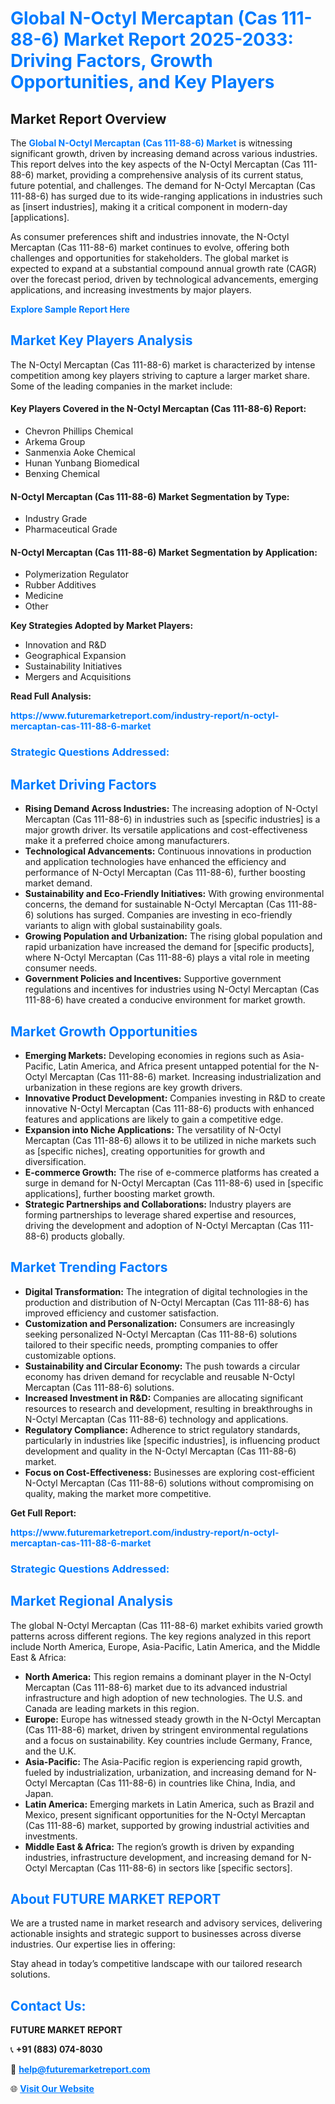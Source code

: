 <h1 style="color: #007BFF;">Global N-Octyl Mercaptan (Cas 111-88-6) Market Report 2025-2033: Driving Factors, Growth Opportunities, and Key Players</h1>

<section id="overview">
<h2>Market Report Overview</h2>
<p>The <a href="https://www.futuremarketreport.com/industry-report/n-octyl-mercaptan-cas-111-88-6-market" style="color: #007BFF; text-decoration: none;"><strong>Global N-Octyl Mercaptan (Cas 111-88-6) Market</strong></a> is witnessing significant growth, driven by increasing demand across various industries. This report delves into the key aspects of the N-Octyl Mercaptan (Cas 111-88-6) market, providing a comprehensive analysis of its current status, future potential, and challenges. The demand for N-Octyl Mercaptan (Cas 111-88-6) has surged due to its wide-ranging applications in industries such as [insert industries], making it a critical component in modern-day [applications].</p>
<p>As consumer preferences shift and industries innovate, the N-Octyl Mercaptan (Cas 111-88-6) market continues to evolve, offering both challenges and opportunities for stakeholders. The global market is expected to expand at a substantial compound annual growth rate (CAGR) over the forecast period, driven by technological advancements, emerging applications, and increasing investments by major players.</p>
</section>

<section id="overview">
<p><a href="https://www.futuremarketreport.com/request-sample/reportId=31020" style="color: #007BFF; text-decoration: none;"><strong>Explore Sample Report Here</strong></a></p>
</section>

<section id="key-players">
<h2 style="color: #007BFF;">Market Key Players Analysis</h2>
<p>The N-Octyl Mercaptan (Cas 111-88-6) market is characterized by intense competition among key players striving to capture a larger market share. Some of the leading companies in the market include:</p>
<h4>Key Players Covered in the N-Octyl Mercaptan (Cas 111-88-6) Report:</h4>
<ul><li>Chevron Phillips Chemical</li><li>Arkema Group</li><li>Sanmenxia Aoke Chemical</li><li>Hunan Yunbang Biomedical</li><li>Benxing Chemical</li></ul>
<h4>N-Octyl Mercaptan (Cas 111-88-6) Market Segmentation by Type:</h4>
<ul><li>Industry Grade</li><li>Pharmaceutical Grade</li></ul>

<h4>N-Octyl Mercaptan (Cas 111-88-6) Market Segmentation by Application:</h4>
<ul><li>Polymerization Regulator</li><li>Rubber Additives</li><li>Medicine</li><li>Other</li></ul>
<p><strong>Key Strategies Adopted by Market Players:</strong></p>
<ul>
<li>Innovation and R&D</li>
<li>Geographical Expansion</li>
<li>Sustainability Initiatives</li>
<li>Mergers and Acquisitions</li>
</ul>
</section>

<section>
<p><strong>Read Full Analysis: </strong></p><a href="https://www.futuremarketreport.com/industry-report/n-octyl-mercaptan-cas-111-88-6-market" style="color: #007BFF; text-decoration: none;"><strong>https://www.futuremarketreport.com/industry-report/n-octyl-mercaptan-cas-111-88-6-market</strong></a>
<h3 style="color: #007BFF;">Strategic Questions Addressed:</h3>
</section>

<section id="driving-factors">
<h2 style="color: #007BFF;">Market Driving Factors</h2>
<ul>
<li><strong>Rising Demand Across Industries:</strong> The increasing adoption of N-Octyl Mercaptan (Cas 111-88-6) in industries such as [specific industries] is a major growth driver. Its versatile applications and cost-effectiveness make it a preferred choice among manufacturers.</li>
<li><strong>Technological Advancements:</strong> Continuous innovations in production and application technologies have enhanced the efficiency and performance of N-Octyl Mercaptan (Cas 111-88-6), further boosting market demand.</li>
<li><strong>Sustainability and Eco-Friendly Initiatives:</strong> With growing environmental concerns, the demand for sustainable N-Octyl Mercaptan (Cas 111-88-6) solutions has surged. Companies are investing in eco-friendly variants to align with global sustainability goals.</li>
<li><strong>Growing Population and Urbanization:</strong> The rising global population and rapid urbanization have increased the demand for [specific products], where N-Octyl Mercaptan (Cas 111-88-6) plays a vital role in meeting consumer needs.</li>
<li><strong>Government Policies and Incentives:</strong> Supportive government regulations and incentives for industries using N-Octyl Mercaptan (Cas 111-88-6) have created a conducive environment for market growth.</li>
</ul>
</section>

<section id="growth-opportunities">
<h2 style="color: #007BFF;">Market Growth Opportunities</h2>
<ul>
<li><strong>Emerging Markets:</strong> Developing economies in regions such as Asia-Pacific, Latin America, and Africa present untapped potential for the N-Octyl Mercaptan (Cas 111-88-6) market. Increasing industrialization and urbanization in these regions are key growth drivers.</li>
<li><strong>Innovative Product Development:</strong> Companies investing in R&D to create innovative N-Octyl Mercaptan (Cas 111-88-6) products with enhanced features and applications are likely to gain a competitive edge.</li>
<li><strong>Expansion into Niche Applications:</strong> The versatility of N-Octyl Mercaptan (Cas 111-88-6) allows it to be utilized in niche markets such as [specific niches], creating opportunities for growth and diversification.</li>
<li><strong>E-commerce Growth:</strong> The rise of e-commerce platforms has created a surge in demand for N-Octyl Mercaptan (Cas 111-88-6) used in [specific applications], further boosting market growth.</li>
<li><strong>Strategic Partnerships and Collaborations:</strong> Industry players are forming partnerships to leverage shared expertise and resources, driving the development and adoption of N-Octyl Mercaptan (Cas 111-88-6) products globally.</li>
</ul>
</section>

<section id="trending-factors">
<h2 style="color: #007BFF;">Market Trending Factors</h2>
<ul>
<li><strong>Digital Transformation:</strong> The integration of digital technologies in the production and distribution of N-Octyl Mercaptan (Cas 111-88-6) has improved efficiency and customer satisfaction.</li>
<li><strong>Customization and Personalization:</strong> Consumers are increasingly seeking personalized N-Octyl Mercaptan (Cas 111-88-6) solutions tailored to their specific needs, prompting companies to offer customizable options.</li>
<li><strong>Sustainability and Circular Economy:</strong> The push towards a circular economy has driven demand for recyclable and reusable N-Octyl Mercaptan (Cas 111-88-6) solutions.</li>
<li><strong>Increased Investment in R&D:</strong> Companies are allocating significant resources to research and development, resulting in breakthroughs in N-Octyl Mercaptan (Cas 111-88-6) technology and applications.</li>
<li><strong>Regulatory Compliance:</strong> Adherence to strict regulatory standards, particularly in industries like [specific industries], is influencing product development and quality in the N-Octyl Mercaptan (Cas 111-88-6) market.</li>
<li><strong>Focus on Cost-Effectiveness:</strong> Businesses are exploring cost-efficient N-Octyl Mercaptan (Cas 111-88-6) solutions without compromising on quality, making the market more competitive.</li>
</ul>
</section>

<section>
<p><strong>Get Full Report: </strong></p><a href="https://www.futuremarketreport.com/industry-report/n-octyl-mercaptan-cas-111-88-6-market" style="color: #007BFF; text-decoration: none;"><strong>https://www.futuremarketreport.com/industry-report/n-octyl-mercaptan-cas-111-88-6-market</strong></a>
<h3 style="color: #007BFF;">Strategic Questions Addressed:</h3>
</section>


<section id="regional-analysis">
<h2 style="color: #007BFF;">Market Regional Analysis</h2>
<p>The global N-Octyl Mercaptan (Cas 111-88-6) market exhibits varied growth patterns across different regions. The key regions analyzed in this report include North America, Europe, Asia-Pacific, Latin America, and the Middle East & Africa:</p>
<ul>
<li><strong>North America:</strong> This region remains a dominant player in the N-Octyl Mercaptan (Cas 111-88-6) market due to its advanced industrial infrastructure and high adoption of new technologies. The U.S. and Canada are leading markets in this region.</li>
<li><strong>Europe:</strong> Europe has witnessed steady growth in the N-Octyl Mercaptan (Cas 111-88-6) market, driven by stringent environmental regulations and a focus on sustainability. Key countries include Germany, France, and the U.K.</li>
<li><strong>Asia-Pacific:</strong> The Asia-Pacific region is experiencing rapid growth, fueled by industrialization, urbanization, and increasing demand for N-Octyl Mercaptan (Cas 111-88-6) in countries like China, India, and Japan.</li>
<li><strong>Latin America:</strong> Emerging markets in Latin America, such as Brazil and Mexico, present significant opportunities for the N-Octyl Mercaptan (Cas 111-88-6) market, supported by growing industrial activities and investments.</li>
<li><strong>Middle East & Africa:</strong> The region’s growth is driven by expanding industries, infrastructure development, and increasing demand for N-Octyl Mercaptan (Cas 111-88-6) in sectors like [specific sectors].</li>
</ul>
</section>

<footer>
<h2 style="color: #007BFF;">About FUTURE MARKET REPORT</h2>
<p>We are a trusted name in market research and advisory services, delivering actionable insights and strategic support to businesses across diverse industries. Our expertise lies in offering:</p>

<p>Stay ahead in today’s competitive landscape with our tailored research solutions.</p>

<h2 style="color: #007BFF;">Contact Us:</h2>
<p><strong>FUTURE MARKET REPORT</strong></p>
<p>📞 <strong>+91 (883) 074-8030</strong></p>
<p>📧 <strong><a href="mailto:help@futuremarketreport.com" style="color: #007BFF;">help@futuremarketreport.com</a></strong></p>
<p>🌐 <strong><a href="https://www.futuremarketreport.com/" style="color: #007BFF;">Visit Our Website</a></strong></p>
</footer>
